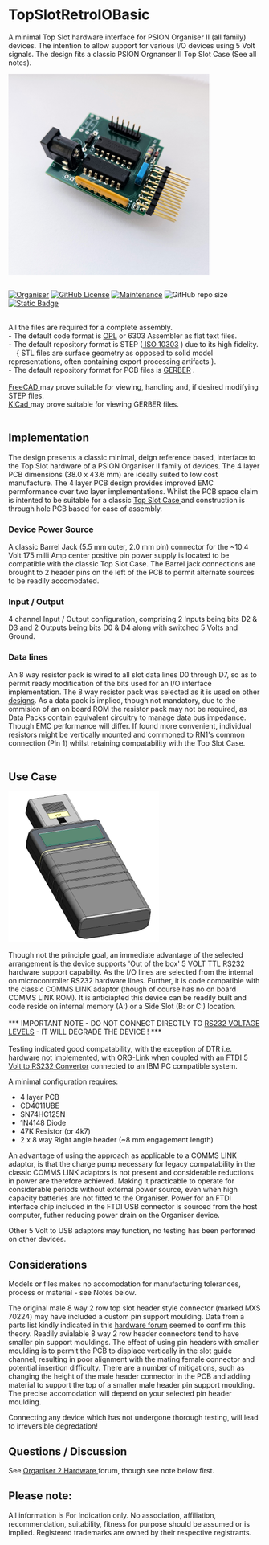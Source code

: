 # TopSlotRetroIOBasic

A minimal Top Slot hardware interface for PSION Organiser II (all family) devices. The intention to allow support for various I/O devices using 5 Volt signals. The design fits a classic PSION Orgnanser II Top Slot Case (See all notes).
<BR>
<div align="center">
  <div style="display: flex; align-items: flex-start;">
  <img src="https://github.com/nofitnessforpurpose/TopSlotRetroIOBasic/blob/main/images/TSRIOB-01.jpg?raw=true" width="400px" alt="PSION Organiser II Top Slot Basci I/O Interface. Image copyright (c) 10 November 2024 nofitnessforpurpose All Rights Reserved">
  </div>
</div>
<BR>

[![Organiser](https://img.shields.io/badge/gadget-Organiser_II-blueviolet.svg?%3D&style=flat-square)](https://en.wikipedia.org/wiki/Psion_Organiser)
[![GitHub License](https://img.shields.io/github/license/nofitnessforpurpose/TopSlotRetroIOBasic?style=flat-square)](https://github.com/nofitnessforpurpose/TopSlotCase/blob/main/LICENSE)
[![Maintenance](https://img.shields.io/badge/maintained%3F-yes-green.svg?style=flat-square)](https://github.com/nofitnessforpurpose/TopSlotCase/graphs/commit-activity)
![GitHub repo size](https://img.shields.io/github/repo-size/nofitnessforpurpose/TopSlotRetroIOBasic?style=flat-square)
[![Static Badge](https://img.shields.io/badge/format-GERBER-blue?style=flat-square)](https://en.wikipedia.org/wiki/Gerber)

<br>  
All the files are required for a complete assembly.  
<BR>
 - The default code format is <a target="_blank" rel="noopener noreferrer" href="https://en.wikipedia.org/wiki/Open_Programming_Language">OPL</a> or 6303 Assembler as flat text files.
<BR>
 - The default repository format is STEP (<a target="_blank" rel="noopener noreferrer" href="https://en.wikipedia.org/wiki/ISO_10303"> ISO 10303</a> ) due to its high fidelity.  
 <BR>
 &nbsp;&nbsp;&nbsp;&nbsp;{ STL files are surface geometry as opposed to solid model representations, often containing export processing artifacts }. <br>  
 - The default repository format for PCB files is <a targer="_blank" rel="noopener noreferrer" href="https://en.wikipedia.org/wiki/Gerber_format">GERBER</a> .
<br>

<br>  
<a target="_blank" rel="noopener noreferrer" href="https://www.freecad.org/" > FreeCAD </a> may prove suitable for viewing, handling and, if desired modifying STEP files.
<br>
<a target="_blank" rel="noopener noreferrer" href="https://www.kicad.org/" >KiCad </a> may prove suitable for viewing GERBER files.
<br>
<br>

## Implementation
The design presents a classic minimal, deign reference based, interface to the Top Slot hardware of a PSION Organiser II family of devices. The 4 layer PCB dimensions (38.0 x 43.6 mm) are ideally suited to low cost manufacture. The 4 layer PCB design provides improved EMC permformance over two layer implementations. Whilst the PCB space claim is intented to be suitable for a classic <a target="_blank" rel="noopener noreferrer" href="https://github.com/nofitnessforpurpose/TopSlotCase">Top Slot Case </a> and construction is through hole PCB based for ease of assembly.
<BR>
### Device Power Source  
A classic Barrel Jack (5.5 mm outer, 2.0 mm pin) connector for the ~10.4 Volt 175 milli Amp center positive pin power supply is located to be compatible with the classic Top Slot Case. The Barrel jack connections are brought to 2 header pins on the left of the PCB to permit alternate sources to be readily accomodated. 
<BR>
### Input / Output    
4 channel Input / Output configuration, comprising 2 Inputs being bits D2 & D3 and 2 Outputs being bits D0 & D4 along with switched 5 Volts and Ground.
<BR>
### Data lines  
An 8 way resistor pack is wired to all slot data lines D0 through D7, so as to permit ready modification of the bits used for an I/O interface implementation. The 8 way resistor pack was selected as it is used on other <a target="_blank" rel="noopener noreferrer" href="https://github.com/nofitnessforpurpose?tab=repositories">designs</a>. As a data pack is implied, though not mandatory, due to the ommision of an on board ROM the resistor pack may not be required, as Data Packs contain equivalent circuitry to manage data bus impedance. Though EMC performance will  differ. If found more convenient, individual resistors might be vertically mounted and commoned to RN1's common connection (Pin 1) whilst retaining compatability with the Top Slot Case.
<BR>
<BR>
## Use Case  
<div align="center">
  <div style="display: flex; align-items: flex-start;">
  <img src="https://github.com/nofitnessforpurpose/TopSlotRetroIOBasic/blob/main/images/TSRIOB-09.png?raw=true" width="300px" alt="PSION Organiser II Top Slot Basci I/O Interface. Image copyright (c) 08 December 2024 nofitnessforpurpose All Rights Reserved">
  </div>
</div>
<BR>
Though not the principle goal, an immediate advantage of the selected arrangement is the device supports 'Out of the box' 5 VOLT TTL RS232 hardware support capabilty. As the I/O lines are selected from the internal on microcontroller RS232 hardware lines. Further, it is code compatible with the classic COMMS LINK adaptor (though of course has no on board COMMS LINK ROM). It is anticiapted this device can be readily built and code reside on internal memory (A:) or a Side Slot (B: or C:) location.  
<BR>
<BR>
*** IMPORTANT NOTE - DO NOT CONNECT DIRECTLY TO <a target="_blank" rel="noopener noreferrer" href="https://en.wikipedia.org/wiki/RS-232">RS232 VOLTAGE LEVELS</a> - IT WILL DEGRADE THE DEVICE ! ***  
<BR>
<BR>
Testing indicated good compatability, with the exception of DTR i.e. hardware not implemented, with <a href="http://www.lostgallifreyan.net/Software/ORG-Link/ORG-Link.htm">ORG-Link</a> when coupled with an <a href="https://ftdichip.com/products/ttl-232r-5v/">FTDI 5 Volt to RS232 Convertor</a> connected to an IBM PC compatible system.

A minimal configuration requires:  
- 4 layer PCB
- CD4011UBE  
- SN74HC125N
- 1N4148 Diode  
- 47K Resistor  (or 4k7)
- 2 x 8 way Right angle header (~8 mm engagement length)

An advantage of using the approach as applicable to a COMMS LINK adaptor, is that the charge pump necessary for legacy compatability in the classic COMMS LINK adaptors is not present and considerable reductions in power are therefore achieved. Making it practicable to operate for considerable periods without external power source, even when high capacity batteries are not fitted to the Organiser. Power for an FTDI interface chip included in the FTDI USB connector is sourced from the host computer, futher reducing power drain on the Organiser device.  

Other 5 Volt to USB adaptors may function, no testing has been performed on other devices.   

## Considerations
Models or files makes no accomodation for manufacturing tolerances, process or material - see Notes below.  

The original male 8 way 2 row top slot header style connector (marked MXS 70224) may have included a custom pin support moulding. Data from a parts list kindly indicated in this <a href="https://www.organiser2.com"> hardware forum</a> seemed to confirm this theory. Readily avialable 8 way 2 row header connectors tend to have smaller pin support mouldings. The effect of using pin headers with smaller moulding is to permit the PCB to displace vertically in the slot guide channel, resulting in poor alignment with the mating female connector and potential insertion difficulty. There are a number of mitigations, such as changing the height of the male header connector in the PCB and adding material to support the top of a smaller male header pin support moulding. The precise accomodation will depend on your selected pin header moulding.  

Connecting any device which has not undergone thorough testing, will lead to irreversible degredation!  


## Questions / Discussion
See <a target="_blank" rel="noopener noreferrer" href="https://www.organiser2.com/"> Organiser 2 Hardware </a> forum, though see note below first.


## Please note:  
All information is For Indication only.
No association, affiliation, recommendation, suitability, fitness for purpose should be assumed or is implied.
Registered trademarks are owned by their respective registrants.
